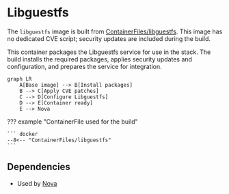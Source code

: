 # Libguestfs

The `libguestfs` image is built from [ContainerFiles/libguestfs](https://github.com/rackerlabs/genestack-images/blob/main/ContainerFiles/libguestfs). This image has no dedicated CVE script; security updates are included during the build.

This container packages the Libguestfs service for use in the stack. The build installs the required packages, applies security updates and configuration, and prepares the service for integration.

``` mermaid
graph LR
    A[Base image] --> B[Install packages]
    B --> C[Apply CVE patches]
    C --> D[Configure Libguestfs]
    D --> E[Container ready]
    E --> Nova
```

??? example "ContainerFile used for the build"

    ``` docker
    --8<-- "ContainerFiles/libguestfs"
    ```

## Dependencies

- Used by [Nova](nova.md)
